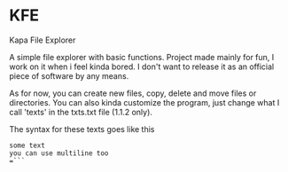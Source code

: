 # KFE
Kapa File Explorer

A simple file explorer with basic functions. Project made mainly for fun, I work on it when i feel kinda bored. 
I don't want to release it as an official piece of software by any means.

As for now, you can create new files, copy, delete and move files or directories. 
You can also kinda customize the program, just change what I call 'texts' in the txts.txt file (1.1.2 only). 

The syntax for these texts goes like this 

```-[name of the key]
some text
you can use multiline too
=```

